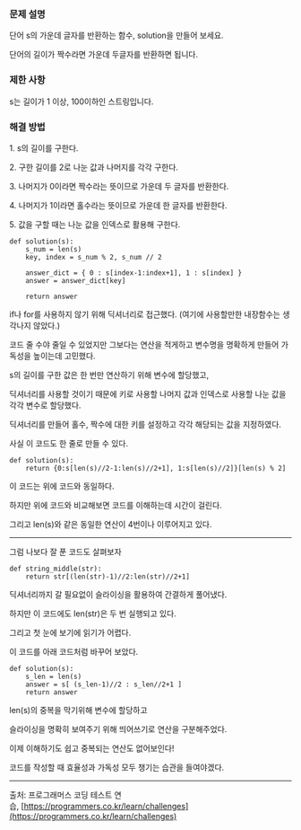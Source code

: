 ### 문제 설명

단어 s의 가운데 글자를 반환하는 함수, solution을 만들어 보세요. 

단어의 길이가 짝수라면 가운데 두글자를 반환하면 됩니다.

### 제한 사항

s는 길이가 1 이상, 100이하인 스트링입니다.

### 해결 방법

1\. s의 길이를 구한다.

2\. 구한 길이를 2로 나눈 값과 나머지를 각각 구한다.

3\. 나머지가 0이라면 짝수라는 뜻이므로 가운데 두 글자를 반환한다.

4\. 나머지가 1이라면 홀수라는 뜻이므로 가운데 한 글자를 반환한다.

5\. 값을 구할 때는 나눈 값을 인덱스로 활용해 구한다.

```
def solution(s):
    s_num = len(s)
    key, index = s_num % 2, s_num // 2
    
    answer_dict = { 0 : s[index-1:index+1], 1 : s[index] }
    answer = answer_dict[key]
    
    return answer
```

if나 for를 사용하지 않기 위해 딕셔너리로 접근했다. (여기에 사용할만한 내장함수는 생각나지 않았다.)

코드 줄 수야 줄일 수 있었지만 그보다는 연산을 적게하고 변수명을 명확하게 만들어 가독성을 높이는데 고민했다.

s의 길이를 구한 값은 한 번만 연산하기 위해 변수에 할당했고,

딕셔너리를 사용할 것이기 때문에 키로 사용할 나머지 값과 인덱스로 사용할 나눈 값을 각각 변수로 할당했다.

딕셔너리를 만들어 홀수, 짝수에 대한 키를 설정하고 각각 해당되는 값을 지정하였다.

사실 이 코드도 한 줄로 만들 수 있다.

```
def solution(s): 
    return {0:s[len(s)//2-1:len(s)//2+1], 1:s[len(s)//2]}[len(s) % 2]
```

  
이 코드는 위에 코드와 동일하다.

하지만 위에 코드와 비교해보면 코드를 이해하는데 시간이 걸린다.

그리고 len(s)와 같은 동일한 연산이 4번이나 이루어지고 있다.

---

그럼 나보다 잘 푼 코드도 살펴보자

```
def string_middle(str):
    return str[(len(str)-1)//2:len(str)//2+1]
```

딕셔너리까지 갈 필요없이 슬라이싱을 활용하여 간결하게 풀어냈다.

하지만 이 코드에도 len(str)은 두 번 실행되고 있다. 

그리고 첫 눈에 보기에 읽기가 어렵다.

이 코드를 아래 코드처럼 바꾸어 보았다.

```
def solution(s): 
    s_len = len(s)
    answer = s[ (s_len-1)//2 : s_len//2+1 ]
    return answer
```

len(s)의 중복을 막기위해 변수에 할당하고 

슬라이싱을 명확히 보여주기 위해 띄어쓰기로 연산을 구분해주었다.

이제 이해하기도 쉽고 중복되는 연산도 없어보인다!

코드를 작성할 때 효율성과 가독성 모두 챙기는 습관을 들여야겠다.

---

출처: 프로그래머스 코딩 테스트 연습, [https://programmers.co.kr/learn/challenges](https://programmers.co.kr/learn/challenges)